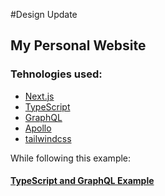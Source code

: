#Design Update

## My Personal Website

### Tehnologies used:

- [Next.js](https://nextjs.org/)
- [TypeScript](https://www.typescriptlang.org/)
- [GraphQL](https://graphql.org/)
- [Apollo](https://www.apollographql.com/)
- [tailwindcss](https://tailwindcss.com/)

While following this example:

#### [TypeScript and GraphQL Example](https://github.com/vercel/next.js/tree/master/examples/with-typescript-graphql)
